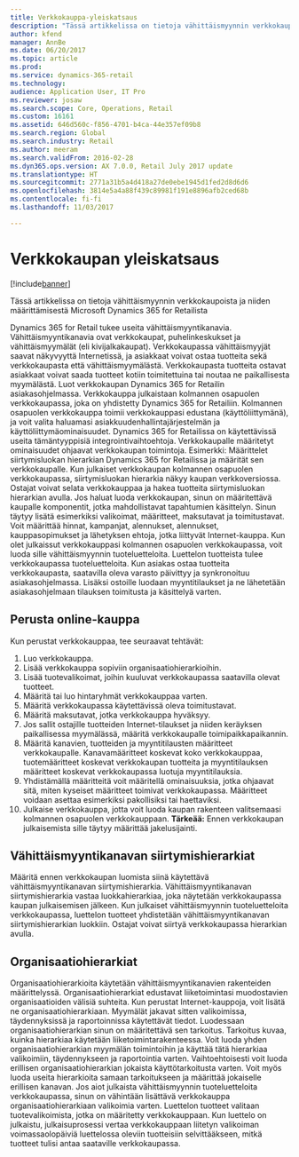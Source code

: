 ```yaml
---
title: Verkkokauppa-yleiskatsaus
description: "Tässä artikkelissa on tietoja vähittäismyynnin verkkokaupoista ja niiden määrittämisestä Microsoft Dynamics 365 for Retailista"
author: kfend
manager: AnnBe
ms.date: 06/20/2017
ms.topic: article
ms.prod: 
ms.service: dynamics-365-retail
ms.technology: 
audience: Application User, IT Pro
ms.reviewer: josaw
ms.search.scope: Core, Operations, Retail
ms.custom: 16161
ms.assetid: 646d560c-f856-4701-b4ca-44e357ef09b8
ms.search.region: Global
ms.search.industry: Retail
ms.author: meeram
ms.search.validFrom: 2016-02-28
ms.dyn365.ops.version: AX 7.0.0, Retail July 2017 update
ms.translationtype: HT
ms.sourcegitcommit: 2771a31b5a4d418a27de0ebe1945d1fed2d8d6d6
ms.openlocfilehash: 3814e5a4a88f439c89981f191e8896afb2ced68b
ms.contentlocale: fi-fi
ms.lasthandoff: 11/03/2017

---
```


# <a name="online-store-overview"></a>Verkkokaupan yleiskatsaus

[!include[banner](includes/banner.md)]


Tässä artikkelissa on tietoja vähittäismyynnin verkkokaupoista ja niiden määrittämisestä Microsoft Dynamics 365 for Retailista

Dynamics 365 for Retail tukee useita vähittäismyyntikanavia. Vähittäismyyntikanavia ovat verkkokaupat, puhelinkeskukset ja vähittäismyymälät (eli kivijalkakaupat). Verkkokaupassa vähittäismyyjät saavat näkyvyyttä Internetissä, ja asiakkaat voivat ostaa tuotteita sekä verkkokaupasta että vähittäismyymälästä. Verkkokaupasta tuotteita ostavat asiakkaat voivat saada tuotteet kotiin toimitettuina tai noutaa ne paikallisesta myymälästä. Luot verkkokaupan Dynamics 365 for Retailin asiakasohjelmassa. Verkkokauppa julkaistaan kolmannen osapuolen verkkokaupassa, joka on yhdistetty Dynamics 365 for Retailiin. Kolmannen osapuolen verkkokauppa toimii verkkokauppasi edustana (käyttöliittymänä), ja voit valita haluamasi asiakkuudenhallintajärjestelmän ja käyttöliittymäominaisuudet. Dynamics 365 for Retailissa on käytettävissä useita tämäntyyppisiä integrointivaihtoehtoja. Verkkokaupalle määritetyt ominaisuudet ohjaavat verkkokaupan toimintoja. Esimerkki: Määrittelet siirtymisluokan hierarkian Dynamics 365 for Retailissa ja määrität sen verkkokaupalle. Kun julkaiset verkkokaupan kolmannen osapuolen verkkokaupassa, siirtymisluokan hierarkia näkyy kaupan verkkoversiossa. Ostajat voivat selata verkkokauppaa ja hakea tuotteita siirtymisluokan hierarkian avulla. Jos haluat luoda verkkokaupan, sinun on määritettävä kaupalle komponentit, jotka mahdollistavat tapahtumien käsittelyn. Sinun täytyy lisätä esimerkiksi valikoimat, määritteet, maksutavat ja toimitustavat. Voit määrittää hinnat, kampanjat, alennukset, alennukset, kauppasopimukset ja lähetyksen ehtoja, jotka liittyvät Internet-kauppa. Kun olet julkaissut verkkokauppasi kolmannen osapuolen verkkokaupassa, voit luoda sille vähittäismyynnin tuoteluetteloita. Luettelon tuotteista tulee verkkokaupassa tuoteluetteloita. Kun asiakas ostaa tuotteita verkkokaupasta, saatavilla oleva varasto päivittyy ja synkronoituu asiakasohjelmassa. Lisäksi ostoille luodaan myyntitilaukset ja ne lähetetään asiakasohjelmaan tilauksen toimitusta ja käsittelyä varten.

## <a name="set-up-an-online-store"></a>Perusta online-kauppa
Kun perustat verkkokauppaa, tee seuraavat tehtävät:

1.  Luo verkkokauppa.
2.  Lisää verkkokauppa sopiviin organisaatiohierarkioihin.
3.  Lisää tuotevalikoimat, joihin kuuluvat verkkokaupassa saatavilla olevat tuotteet.
4.  Määritä tai luo hintaryhmät verkkokauppaa varten.
5.  Määritä verkkokaupassa käytettävissä oleva toimitustavat.
6.  Määritä maksutavat, jotka verkkokauppa hyväksyy.
7.  Jos sallit ostajille tuotteiden Internet-tilaukset ja niiden keräyksen paikallisessa myymälässä, määritä verkkokaupalle toimipaikkapaikannin.
8.  Määritä kanavien, tuotteiden ja myyntitilausten määritteet verkkokaupalle. Kanavamääritteet koskevat koko verkkokauppaa, tuotemääritteet koskevat verkkokaupan tuotteita ja myyntitilauksen määritteet koskevat verkkokaupassa luotuja myyntitilauksia.
9.  Yhdistämällä määritteitä voit määritellä ominaisuuksia, jotka ohjaavat sitä, miten kyseiset määritteet toimivat verkkokaupassa. Määritteet voidaan asettaa esimerkiksi pakollisiksi tai haettaviksi.
10. Julkaise verkkokauppa, jotta voit luoda kaupan rakenteen valitsemaasi kolmannen osapuolen verkkokauppaan. **Tärkeää:** Ennen verkkokaupan julkaisemista sille täytyy määrittää jakelusijainti.

## <a name="retail-channel-navigation-hierarchies"></a>Vähittäismyyntikanavan siirtymishierarkiat
Määritä ennen verkkokaupan luomista siinä käytettävä vähittäismyyntikanavan siirtymishierarkia. Vähittäismyyntikanavan siirtymishierarkia vastaa luokkahierarkiaa, joka näytetään verkkokaupassa kaupan julkaisemisen jälkeen. Kun julkaiset vähittäismyynnin tuoteluetteloita verkkokaupassa, luettelon tuotteet yhdistetään vähittäismyyntikanavan siirtymishierarkian luokkiin. Ostajat voivat siirtyä verkkokaupassa hierarkian avulla.

## <a name="organization-hierarchies"></a>Organisaatiohierarkiat
Organisaatiohierarkioita käytetään vähittäismyyntikanavien rakenteiden määrittelyssä. Organisaatiohierarkiat edustavat liiketoimintasi muodostavien organisaatioiden välisiä suhteita. Kun perustat Internet-kauppoja, voit lisätä ne organisaatiohierarkiaan. Myymälät jakavat sitten valikoimissa, täydennyksissä ja raportoinnissa käytettävät tiedot. Luodessaan organisaatiohierarkian sinun on määritettävä sen tarkoitus. Tarkoitus kuvaa, kuinka hierarkiaa käytetään liiketoimintarakenteessa. Voit luoda yhden organisaatiohierarkian myymälän toimintoihin ja käyttää tätä hierarkiaa valikoimiin, täydennykseen ja raportointia varten. Vaihtoehtoisesti voit luoda erillisen organisaatiohierarkian jokaista käyttötarkoitusta varten. Voit myös luoda useita hierarkioita samaan tarkoitukseen ja määrittää jokaiselle erillisen kanavan. Jos aiot julkaista vähittäismyynnin tuoteluetteloita verkkokaupassa, sinun on vähintään lisättävä verkkokauppa organisaatiohierarkiaan valikoimia varten. Luettelon tuotteet valitaan tuotevalikoimista, jotka on määritetty verkkokauppaan. Kun luettelo on julkaistu, julkaisuprosessi vertaa verkkokauppaan liitetyn valikoiman voimassaolopäiviä luettelossa oleviin tuotteisiin selvittääkseen, mitkä tuotteet tulisi antaa saataville verkkokaupassa.




